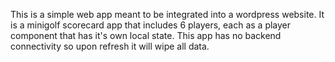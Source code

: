 This is a simple web app meant to be integrated into a wordpress website.
It is a minigolf scorecard app that includes 6 players, each as a player component that has it's own local state. This app has no backend connectivity so upon refresh it will wipe all data.